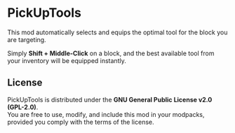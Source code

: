# PickUpTools

This mod automatically selects and equips the optimal tool for the block you are targeting.

Simply **Shift + Middle-Click** on a block, and the best available tool from your inventory will be equipped instantly.

## License

PickUpTools is distributed under the **GNU General Public License v2.0 (GPL-2.0)**.  
You are free to use, modify, and include this mod in your modpacks, provided you comply with the terms of the license.